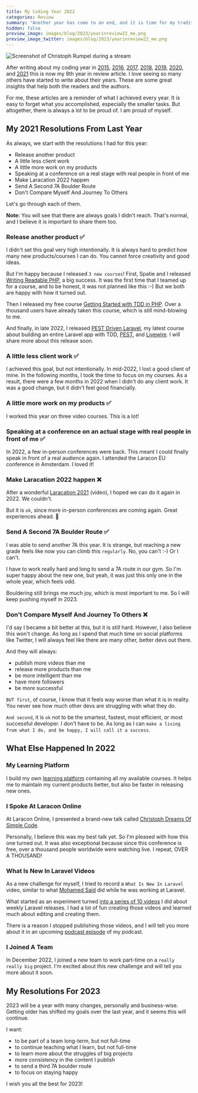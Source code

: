 ```yaml
---
title: My Coding Year 2022
categories: Review
summary: "Another year has come to an end, and it is time for my traditional coding year blog post. I want to take some minutes to reflect on the last 12 months and how they changed me as a developer and business."
hidden: false
preview_image: images/blog/2023/yearinreview22_me.png
preview_image_twitter: images/blog/2023/yearinreview22_me.png
---
```


<img class="blogimage" alt="Screenshot of Christoph Rumpel during a stream" src="/images/blog/2023/yearinreview22_me.png" />

After writing about my coding year in [2015](https://christoph-rumpel.com/2015/12/what-I-learned-in-2015), [2016](https://christoph-rumpel.com/2016/12/My-coding-year-2016), [2017](https://christoph-rumpel.com/2017/12/my-coding-year-2017), [2018](https://christoph-rumpel.com/2018/12/my-coding-year-2018), [2019](https://christoph-rumpel.com/2020/01/my-coding-year-2019),  [2020](https://christoph-rumpel.com/2020/12/my-coding-year-2020), and [2021](https://christoph-rumpel.com/2021/12/my-coding-year-2021) this is now my 8th year in review article. I love seeing so many others have started to write about their years. These are some great insights that help both the readers and the authors.

For me, these articles are a reminder of what I achieved every year. It is easy to forget what you accomplished, especially the smaller tasks. But altogether, there is always a lot to be proud of. I am proud of myself.

## My 2021 Resolutions From Last Year

As always, we start with the resolutions I had for this year:

* Release another product
* A little less client work
* A little more work on my products
* Speaking at a conference on a real stage with real people in front of me
* Make Laracation 2022 happen
* Send A Second 7A Boulder Route
* Don't Compare Myself And Journey To Others

Let's go through each of them.

<div class="blognote"><strong>Note:</strong> You will see that there are always goals I didn't reach. That's normal, and I believe it is important to share them too.</div>

### Release another product ✅

I didn't set this goal very high intentionally. It is always hard to predict how many new products/courses I can do. You cannot force creativity and good ideas.

But I'm happy because I released `3 new courses`! First, Spatie and I released [Writing Readable PHP](https://writing-readable-php.com), a big success. It was the first time that I teamed up for a course, and to be honest, it was not planned like this :-) But we both are happy with how it turned out.

Then I released my free course [Getting Started with TDD in PHP](https://learn.christoph-rumpel.com/products/getting-started-with-tdd-in-php). Over a thousand users have already taken this course, which is still mind-blowing to me.

And finally, in late 2022, I released [PEST Driven Laravel](https://pestdrivenlaravel.com/), my latest course about building an entire Laravel app with TDD, [PEST](https://pestphp.com/), and [Livewire](https://laravel-livewire.com/). I will share more about this release soon.

### A little less client work ✅

I achieved this goal, but not intentionally. In mid-2022, I lost a good client of mine. In the following months, I took the time to focus on my courses. As a result, there were a few months in 2022 when I didn't do any client work. It was a good change, but it didn't feel good financially.


### A little more work on my products ✅

I worked this year on three video courses. This is a lot!

### Speaking at a conference on an actual stage with real people in front of me ✅

In 2022, a few in-person conferences were back. This meant I could finally speak in front of a real audience again. I attended the Laracon EU conference in Amsterdam. I loved it!

### Make Laracation 2022 happen ❌

After a wonderful [Laracation 2021](https://youtu.be/-0j303TVKrE) (video), I hoped we can do it again in 2022. We couldn't.

But it is `ok`, since more in-person conferences are coming again. Great experiences ahead. 👀

### Send A Second 7A Boulder Route ✅

I was able to send another 7A this year. It is strange, but reaching a new grade feels like now you can climb this `regularly`. No, you can't :-) Or I can't.

I have to work really hard and long to send a 7A route in our gym. So I'm super happy about the new one, but yeah, it was just this only one in the whole year, which feels odd.

Bouldering still brings me much joy, which is most important to me. So I will keep pushing myself in 2023.

### Don't Compare Myself And Journey To Others ❌

I'd say I became a bit better at this, but it is still hard. However, I also believe this won't change. As long as I spend that much time on social platforms like Twitter, I will always feel like there are many other, better devs out there.

And they will always:

* publish more videos than me
* release more products than me
* be more intelligent than me
* have more followers
* be more successful

`BUT first`, of course, I know that it feels way worse than what it is in reality. You never see how much other devs are struggling with what they do.

`And second`, it is `ok` not to be the smartest, fastest, most efficient, or most successful developer. I don't have to be. As long as I can `make a living from what I do, and be happy, I will call it a success`.

## What Else Happened In 2022

### My Learning Platform

I build my own [learning platform](https://learn.christoph-rumpel.com) containing all my available courses. It helps me to maintain my current products better, but also be faster in releasing new ones.

### I Spoke At Laracon Online

At Laracon Online, I presented a brand-new talk called [Christoph Dreams Of Simple Code](https://www.youtube.com/watch?v=f4QShF42c6E&t=24330sw).

Personally, I believe this was my best talk yet. So I'm pleased with how this one turned out. It was also exceptional because since this conference is free, over a thousand people worldwide were watching live. I repeat, OVER A THOUSAND!

### What Is New In Laravel Videos

As a new challenge for myself, I tried to record a `What Is New In Laravel` video, similar to what [Mohamed Said](https://www.youtube.com/@LaravelPHP) did while he was working at Laravel.

What started as an experiment turned [into a series of 10 videos](https://www.youtube.com/channel/UCdtd5QYBx9MUVXHm7qgEpxA) I did about weekly Laravel releases. I had a lot of fun creating those videos and learned much about editing and creating them.

There is a reason I stopped publishing those videos, and I will tell you more about it in an upcoming [podcast episode](https://callitaday.transistor.fm/) of my podcast.

### I Joined A Team

In December 2022, I joined a new team to work part-time on a `really really big` project. I'm excited about this new challenge and will tell you more about it soon.

## My Resolutions For 2023

2023 will be a year with many changes, personally and business-wise. Getting older has shifted my goals over the last year, and it seems this will continue.

I want:

* to be part of a team long-term, but not full-time
* to continue teaching what I learn, but not full-time
* to learn more about the struggles of big projects
* more consistency in the content I publish
* to send a third 7A boulder route
* to focus on staying happy

I wish you all the best for 2023!
